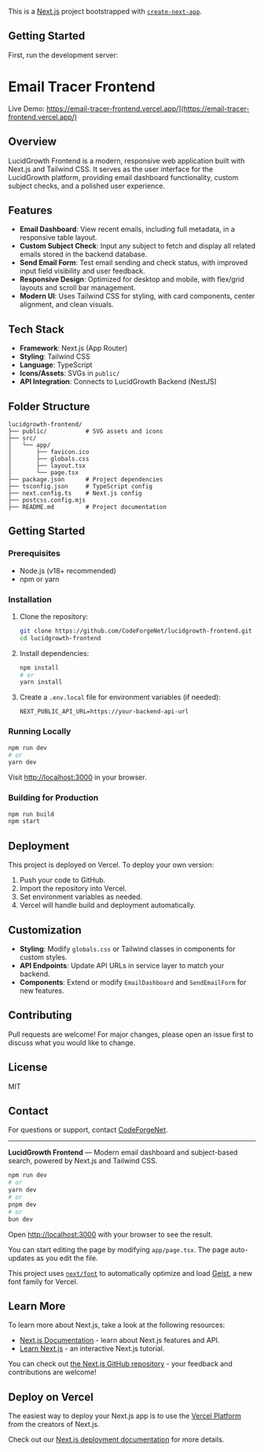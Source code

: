 This is a [Next.js](https://nextjs.org) project bootstrapped with [`create-next-app`](https://nextjs.org/docs/app/api-reference/cli/create-next-app).

## Getting Started

First, run the development server:

# Email Tracer Frontend

Live Demo: https://email-tracer-frontend.vercel.app/](https://email-tracer-frontend.vercel.app/)

## Overview

LucidGrowth Frontend is a modern, responsive web application built with Next.js and Tailwind CSS. It serves as the user interface for the LucidGrowth platform, providing email dashboard functionality, custom subject checks, and a polished user experience.

## Features

- **Email Dashboard**: View recent emails, including full metadata, in a responsive table layout.
- **Custom Subject Check**: Input any subject to fetch and display all related emails stored in the backend database.
- **Send Email Form**: Test email sending and check status, with improved input field visibility and user feedback.
- **Responsive Design**: Optimized for desktop and mobile, with flex/grid layouts and scroll bar management.
- **Modern UI**: Uses Tailwind CSS for styling, with card components, center alignment, and clean visuals.

## Tech Stack

- **Framework**: Next.js (App Router)
- **Styling**: Tailwind CSS
- **Language**: TypeScript
- **Icons/Assets**: SVGs in `public/`
- **API Integration**: Connects to LucidGrowth Backend (NestJS)

## Folder Structure

```
lucidgrowth-frontend/
├── public/           # SVG assets and icons
├── src/
│   └── app/
│       ├── favicon.ico
│       ├── globals.css
│       ├── layout.tsx
│       └── page.tsx
├── package.json      # Project dependencies
├── tsconfig.json     # TypeScript config
├── next.config.ts    # Next.js config
├── postcss.config.mjs
├── README.md         # Project documentation
```

## Getting Started

### Prerequisites

- Node.js (v18+ recommended)
- npm or yarn

### Installation

1. Clone the repository:
   ```bash
   git clone https://github.com/CodeForgeNet/lucidgrowth-frontend.git
   cd lucidgrowth-frontend
   ```
2. Install dependencies:
   ```bash
   npm install
   # or
   yarn install
   ```
3. Create a `.env.local` file for environment variables (if needed):
   ```env
   NEXT_PUBLIC_API_URL=https://your-backend-api-url
   ```

### Running Locally

```bash
npm run dev
# or
yarn dev
```

Visit [http://localhost:3000](http://localhost:3000) in your browser.

### Building for Production

```bash
npm run build
npm start
```

## Deployment

This project is deployed on Vercel. To deploy your own version:

1. Push your code to GitHub.
2. Import the repository into Vercel.
3. Set environment variables as needed.
4. Vercel will handle build and deployment automatically.

## Customization

- **Styling**: Modify `globals.css` or Tailwind classes in components for custom styles.
- **API Endpoints**: Update API URLs in service layer to match your backend.
- **Components**: Extend or modify `EmailDashboard` and `SendEmailForm` for new features.

## Contributing

Pull requests are welcome! For major changes, please open an issue first to discuss what you would like to change.

## License

MIT

## Contact

For questions or support, contact [CodeForgeNet](mailto:support@codeforgenet.com).

---

**LucidGrowth Frontend** — Modern email dashboard and subject-based search, powered by Next.js and Tailwind CSS.

```bash
npm run dev
# or
yarn dev
# or
pnpm dev
# or
bun dev
```

Open [http://localhost:3000](http://localhost:3000) with your browser to see the result.

You can start editing the page by modifying `app/page.tsx`. The page auto-updates as you edit the file.

This project uses [`next/font`](https://nextjs.org/docs/app/building-your-application/optimizing/fonts) to automatically optimize and load [Geist](https://vercel.com/font), a new font family for Vercel.

## Learn More

To learn more about Next.js, take a look at the following resources:

- [Next.js Documentation](https://nextjs.org/docs) - learn about Next.js features and API.
- [Learn Next.js](https://nextjs.org/learn) - an interactive Next.js tutorial.

You can check out [the Next.js GitHub repository](https://github.com/vercel/next.js) - your feedback and contributions are welcome!

## Deploy on Vercel

The easiest way to deploy your Next.js app is to use the [Vercel Platform](https://vercel.com/new?utm_medium=default-template&filter=next.js&utm_source=create-next-app&utm_campaign=create-next-app-readme) from the creators of Next.js.

Check out our [Next.js deployment documentation](https://nextjs.org/docs/app/building-your-application/deploying) for more details.
